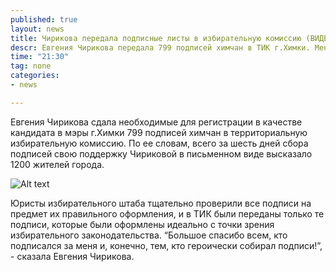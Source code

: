 ```yaml
---
published: true
layout: news
title: Чирикова передала подписные листы в избирательную комиссию (ВИДЕО)
descr: Евгения Чирикова передала 799 подписей химчан в ТИК г.Химки. Меньше чем за неделю волонтерами штаба было собрано 1200 подписей.  
time: "21:30"
tag: none
categories:
- news

---
```


Евгения Чирикова сдала необходимые для регистрации в качестве кандидата в мэры г.Химки 799 подписей химчан в территориальную избирательную комиссию. По ее словам, всего за шесть дней сбора подписей свою поддержку Чириковой в письменном виде высказало 1200 жителей города. 

![Alt text](http://img-fotki.yandex.ru/get/6507/21992.3d/0_8b8a3_909135bb_XXL.jpg)

Юристы избирательного штаба тщательно проверили все подписи на предмет их правильного оформления, и в ТИК были переданы только те подписи, которые были оформлены идеально с точки зрения избирательного законодательства. “Большое спасибо всем, кто подписался за меня и, конечно, тем, кто героически собирал подписи!”, - сказала Евгения Чирикова.

<object width="420" height="315"><param name="movie" value="http://www.youtube.com/v/Kr5Qr2Lzmqk?version=3&amp;hl=ru_RU"></param><param name="allowFullScreen" value="true"></param><param name="allowscriptaccess" value="always"></param><embed src="http://www.youtube.com/v/Kr5Qr2Lzmqk?version=3&amp;hl=ru_RU" type="application/x-shockwave-flash" width="420" height="315" allowscriptaccess="always" allowfullscreen="true"></embed></object>